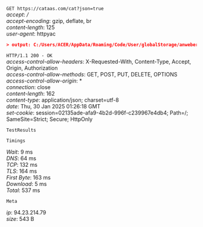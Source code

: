 `GET https://cataas.com/cat?json=true`  
*accept*: */*  
*accept-encoding*: gzip, deflate, br  
*content-length*: 125  
*user-agent*: httpyac  
  
```json  
> output: C:/Users/ACER/AppData/Roaming/Code/User/globalStorage/anweber.vscode-httpyac/.httpyac/result10_gatito.json HTTP/1.1  
```  
  
`HTTP/1.1 200 - OK`  
*access-control-allow-headers*: X-Requested-With, Content-Type, Accept, Origin, Authorization  
*access-control-allow-methods*: GET, POST, PUT, DELETE, OPTIONS  
*access-control-allow-origin*: *  
*connection*: close  
*content-length*: 162  
*content-type*: application/json; charset=utf-8  
*date*: Thu, 30 Jan 2025 01:26:18 GMT  
*set-cookie*: session=02135ade-afa9-4b2d-996f-c239967e4db4; Path=/; SameSite=Strict; Secure; HttpOnly  
  
  
`TestResults`  
  
  
  
`Timings`  
  
*Wait*: 9 ms  
*DNS*: 64 ms  
*TCP*: 132 ms  
*TLS*: 164 ms  
*First Byte*: 163 ms  
*Download*: 5 ms  
*Total*: 537 ms  
  
  
`Meta`  
  
*ip*: 94.23.214.79  
*size*: 543 B